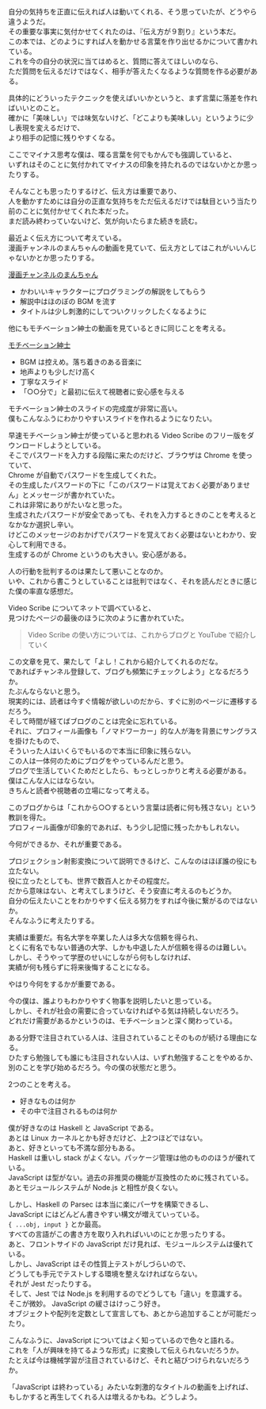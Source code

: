 自分の気持ちを正直に伝えれば人は動いてくれる、そう思っていたが、どうやら違うようだ。  
その重要な事実に気付かせてくれたのは、『伝え方が９割り』という本だ。  
この本では、どのようにすれば人を動かせる言葉を作り出せるかについて書かれている。  
これを今の自分の状況に当てはめると、質問に答えてほしいのなら、  
ただ質問を伝えるだけではなく、相手が答えたくなるような質問を作る必要がある。  

具体的にどういったテクニックを使えばいいかというと、まず言葉に落差を作ればいいとのこと。  
確かに「美味しい」では味気ないけど、「どこよりも美味しい」というように少し表現を変えるだけで、  
より相手の記憶に残りやすくなる。  

ここでマイナス思考な僕は、喋る言葉を何でもかんでも強調していると、  
いずれはそのことに気付かれてマイナスの印象を持たれるのではないかとか思ったりする。  

そんなことも思ったりするけど、伝え方は重要であり、  
人を動かすためには自分の正直な気持ちをただ伝えるだけでは駄目という当たり前のことに気付かせてくれた本だった。  
まだ読み終わっていないけど、気が向いたらまた続きを読む。

最近よく伝え方について考えている。  
漫画チャンネルのまんちゃんの動画を見ていて、伝え方としてはこれがいいんじゃないかとか思ったりする。  

[漫画チャンネルのまんちゃん](https://youtu.be/pQQVzrP5RYk)

* かわいいキャラクターにプログラミングの解説をしてもらう
* 解説中はほのぼの BGM を流す
* タイトルは少し刺激的にしてついクリックしたくなるように

他にもモチベーション紳士の動画を見ているときに同じことを考える。

[モチベーション紳士](https://www.youtube.com/channel/UCyqm-wh5pjlgw_w7yDlbUng)

* BGM は控えめ。落ち着きのある音楽に
* 地声よりも少しだけ高く
* 丁寧なスライド
* 「○○分で」と最初に伝えて視聴者に安心感を与える

モチベーション紳士のスライドの完成度が非常に高い。  
僕もこんなふうにわかりやすいスライドを作れるようになりたい。  

早速モチベーション紳士が使っていると思われる Video Scribe のフリー版をダウンロードしようとしている。  
そこでパスワードを入力する段階に来たのだけど、ブラウザは Chrome を使っていて、  
Chrome が自動でパスワードを生成してくれた。  
その生成したパスワードの下に「このパスワードは覚えておく必要がありません」とメッセージが書かれていた。  
これは非常にありがたいなと思った。  
生成されたパスワードが安全であっても、それを入力するときのことを考えるとなかなか選択し辛い。  
けどこのメッセージのおかげでパスワードを覚えておく必要はないとわかり、安心して利用できる。  
生成するのが Chrome というのも大きい。安心感がある。

人の行動を批判するのは果たして悪いことなのか。  
いや、これから書こうとしていることは批判ではなく、それを読んだときに感じた僕の率直な感想だ。  

Video Scribe についてネットで調べていると、  
見つけたページの最後のほうに次のように書かれていた。  

> Video Scribe の使い方については、これからブログと YouTube で紹介していく

この文章を見て、果たして「よし！これから紹介してくれるのだな。  
であればチャンネル登録して、ブログも頻繁にチェックしよう」となるだろうか。  
たぶんならないと思う。  
現実的には、読者は今すぐ情報が欲しいのだから、すぐに別のページに遷移するだろう。  
そして時間が経てばブログのことは完全に忘れている。  
それに、プロフィール画像も「ノマドワーカー」的な人が海を背景にサングラスを掛けたもので、  
そういった人はいくらでもいるので本当に印象に残らない。  
この人は一体何のためにブログをやっているんだと思う。  
ブログで生活していくためだとしたら、もっとしっかりと考える必要がある。  
僕はこんな人にはならない。  
きちんと読者や視聴者の立場になって考える。  

このブログからは「これから○○するという言葉は読者に何も残さない」という教訓を得た。  
プロフィール画像が印象的であれば、もう少し記憶に残ったかもしれない。  

今何ができるか、それが重要である。

プロジェクション射影変換について説明できるけど、こんなのはほぼ誰の役にも立たない。  
役に立ったとしても、世界で数百人とかその程度だ。  
だから意味はない、と考えてしまうけど、そう安直に考えるのもどうか。  
自分の伝えたいことをわかりやすく伝える努力をすれば今後に繋がるのではないか。  
そんなふうに考えたりする。  

実績は重要だ。有名大学を卒業した人は多大な信頼を得られ、  
とくに有名でもない普通の大学、しかも中退した人が信頼を得るのは難しい。  
しかし、そうやって学歴のせいにしながら何もしなければ、  
実績が何も残らずに将来後悔することになる。  

やはり今何をするかが重要である。

今の僕は、誰よりもわかりやすく物事を説明したいと思っている。  
しかし、それが社会の需要に合っていなければやる気は持続しないだろう。  
どれだけ需要があるかというのは、モチベーションと深く関わっている。  

ある分野で注目されている人は、注目されていることそのものが続ける理由になる。  
ひたすら勉強しても誰にも注目されない人は、いずれ勉強することをやめるか、  
別のことを学び始めるだろう。今の僕の状態だと思う。  

2つのことを考える。

* 好きなものは何か
* その中で注目されるものは何か

僕が好きなのは Haskell と JavaScript である。  
あとは Linux カーネルとかも好きだけど、上2つほどではない。  
あと、好きといっても不満な部分もある。  
Haskell は重いし stack がよくない。パッケージ管理は他のもののほうが優れている。  
JavaScript は型がない。過去の非推奨の機能が互換性のために残されている。  
あとモジュールシステムが Node.js と相性が良くない。  

しかし、Haskell の Parsec は本当に楽にパーサを構築できるし、  
JavaScript にはどんどん書きやすい構文が増えていっている。  
`{ ...obj, input }` とか最高。  
すべての言語がこの書き方を取り入れればいいのにとか思ったりする。  
あと、フロントサイドの JavaScript だけ見れば、モジュールシステムは優れている。  
しかし、JavaScript はその性質上テストがしづらいので、  
どうしても手元でテストしする環境を整えなければならない。  
それが Jest だったりする。  
そして、Jest では Node.js を利用するのでどうしても「違い」を意識する。  
そこが微妙。
JavaScript の緩さはけっこう好き。  
オブジェクトや配列を定数として宣言しても、あとから追加することが可能だったり。

こんなふうに、JavaScript についてはよく知っているので色々と語れる。  
これを「人が興味を持てるような形式」に変換して伝えられないだろうか。  
たとえば今は機械学習が注目されているけど、それと結びつけられないだろうか。  

「JavaScript は終わっている」みたいな刺激的なタイトルの動画を上げれば、  
もしかすると再生してくれる人は増えるかもね。どうしよう。  

